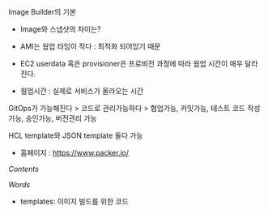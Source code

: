 Image Builder의 기본

* Image와 스냅샷의 차이는?

* AMI는 웜업 타임이 작다 : 최적화 되어있기 때문
* EC2 userdata 혹은 provisioner은 프로비전 과정에 따라 웜업 시간이 매우 달라진다.

* 웜업시간 : 실제로 서비스가 올라오는 시간



GitOps가 가능해진다 > 코드로 관리가능하다  > 협업가능, 커밋가능, 테스트 코드 작성 가능, 승인가능, 버전관리 가능

HCL template와 JSON template 둘다 가능

* 홈페이지 : https://www.packer.io/


*Contents*

*Words*
- templates: 이미지 빌드를 위한 코드
